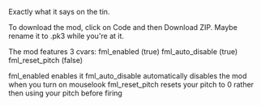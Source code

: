 Exactly what it says on the tin.

To download the mod, click on Code and then Download ZIP. Maybe rename it to .pk3 while you're at it.

The mod features 3 cvars:
fml_enabled (true)
fml_auto_disable (true)
fml_reset_pitch (false)

fml_enabled enables it
fml_auto_disable automatically disables the mod when you turn on mouselook
fml_reset_pitch resets your pitch to 0 rather then using your pitch before firing
